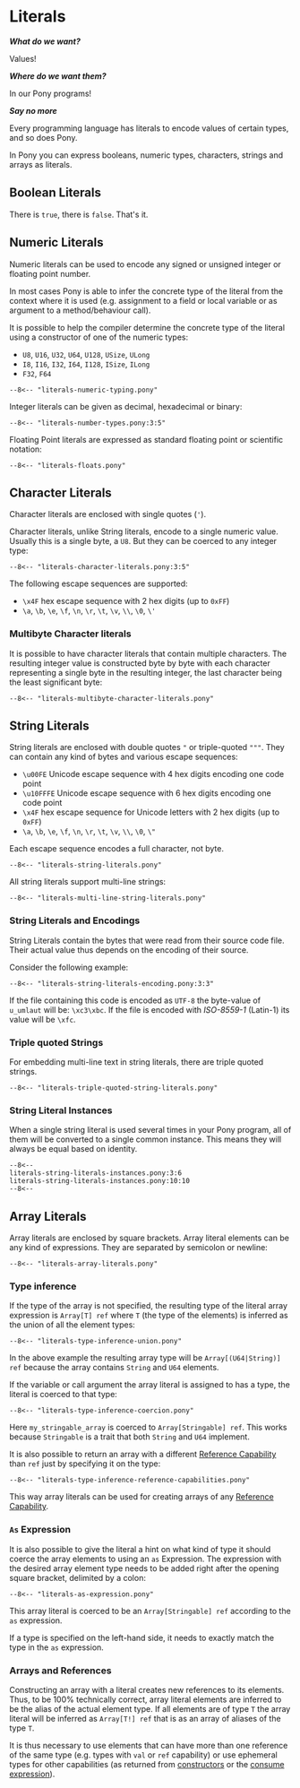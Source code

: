 # Literals

***What do we want?***

Values!

***Where do we want them?***

In our Pony programs!

***Say no more***

Every programming language has literals to encode values of certain types, and so does Pony.

In Pony you can express booleans, numeric types, characters, strings and arrays as literals.

## Boolean Literals

There is `true`, there is `false`. That's it.

## Numeric Literals

Numeric literals can be used to encode any signed or unsigned integer or floating point number.

In most cases Pony is able to infer the concrete type of the literal from the context where it is used (e.g. assignment to a field or local variable or as argument to a method/behaviour call).

It is possible to help the compiler determine the concrete type of the literal using a constructor of one of the numeric types:

* `U8`, `U16`, `U32`, `U64`, `U128`, `USize`, `ULong`
* `I8`, `I16`, `I32`, `I64`, `I128`, `ISize`, `ILong`
* `F32`, `F64`

```pony
--8<-- "literals-numeric-typing.pony"
```

Integer literals can be given as decimal, hexadecimal or binary:

```pony
--8<-- "literals-number-types.pony:3:5"
```

Floating Point literals are expressed as standard floating point or scientific notation:

```pony
--8<-- "literals-floats.pony"
```

## Character Literals

Character literals are enclosed with single quotes (`'`).

Character literals, unlike String literals, encode to a single numeric value. Usually this is a single byte, a `U8`. But they can be coerced to any integer type:

```pony
--8<-- "literals-character-literals.pony:3:5"
```

The following escape sequences are supported:

* `\x4F` hex escape sequence with 2 hex digits (up to `0xFF`)
* `\a`, `\b`, `\e`, `\f`, `\n`, `\r`, `\t`, `\v`, `\\`, `\0`, `\'`

### Multibyte Character literals

It is possible to have character literals that contain multiple characters. The resulting integer value is constructed byte by byte with each character representing a single byte in the resulting integer, the last character being the least significant byte:

```pony
--8<-- "literals-multibyte-character-literals.pony"
```

## String Literals

String literals are enclosed with double quotes `"` or triple-quoted `"""`. They can contain any kind of bytes and various escape sequences:

* `\u00FE` Unicode escape sequence with 4 hex digits encoding one code point
* `\u10FFFE` Unicode escape sequence with 6 hex digits encoding one code point
* `\x4F` hex escape sequence for Unicode letters with 2 hex digits (up to `0xFF`)
* `\a`, `\b`, `\e`, `\f`, `\n`, `\r`, `\t`, `\v`, `\\`, `\0`, `\"`

Each escape sequence encodes a full character, not byte.

```pony
--8<-- "literals-string-literals.pony"
```

All string literals support multi-line strings:

```pony
--8<-- "literals-multi-line-string-literals.pony"
```

### String Literals and Encodings

String Literals contain the bytes that were read from their source code file. Their actual value thus depends on the encoding of their source.

Consider the following example:

```pony
--8<-- "literals-string-literals-encoding.pony:3:3"
```

If the file containing this code is encoded as `UTF-8` the byte-value of `u_umlaut` will be: `\xc3\xbc`. If the file is encoded with *ISO-8559-1* (Latin-1) its value will be `\xfc`.

### Triple quoted Strings

For embedding multi-line text in string literals, there are triple quoted strings.

```pony
--8<-- "literals-triple-quoted-string-literals.pony"
```

### String Literal Instances

When a single string literal is used several times in your Pony program, all of them will be converted to a single common instance. This means they will always be equal based on identity.

```pony
--8<--
literals-string-literals-instances.pony:3:6
literals-string-literals-instances.pony:10:10
--8<--
```

## Array Literals

Array literals are enclosed by square brackets. Array literal elements can be any kind of expressions. They are separated by semicolon or newline:

```pony
--8<-- "literals-array-literals.pony"
```

### Type inference

If the type of the array is not specified, the resulting type of the literal array expression is `Array[T] ref` where `T` (the type of the elements) is inferred as the union of all the element types:

```pony
--8<-- "literals-type-inference-union.pony"
```

In the above example the resulting array type will be `Array[(U64|String)] ref` because the array contains `String` and `U64` elements.

If the variable or call argument the array literal is assigned to has a type, the literal is coerced to that type:

```pony
--8<-- "literals-type-inference-coercion.pony"
```

Here `my_stringable_array` is coerced to `Array[Stringable] ref`. This works because `Stringable` is a trait that both `String` and `U64` implement.

It is also possible to return an array with a different [Reference Capability](/reference-capabilities/index.md) than `ref` just by specifying it on the type:

```pony
--8<-- "literals-type-inference-reference-capabilities.pony"
```

This way array literals can be used for creating arrays of any [Reference Capability](/reference-capabilities/index.md).

### `As` Expression

It is also possible to give the literal a hint on what kind of type it should coerce the array elements to using an `as` Expression. The expression with the desired array element type needs to be added right after the opening square bracket, delimited by a colon:

```pony
--8<-- "literals-as-expression.pony"
```

This array literal is coerced to be an `Array[Stringable] ref` according to the `as` expression.

If a type is specified on the left-hand side, it needs to exactly match the type in the `as` expression.

### Arrays and References

Constructing an array with a literal creates new references to its elements. Thus, to be 100% technically correct, array literal elements are inferred to be the alias of the actual element type. If all elements are of type `T` the array literal will be inferred as `Array[T!] ref` that is as an array of aliases of the type `T`.

It is thus necessary to use elements that can have more than one reference of the same type (e.g. types with `val` or `ref` capability) or use ephemeral types for other capabilities (as returned from [constructors](/types/classes.md#constructors) or the [consume expression](/reference-capabilities/consume-and-destructive-read.md)).
